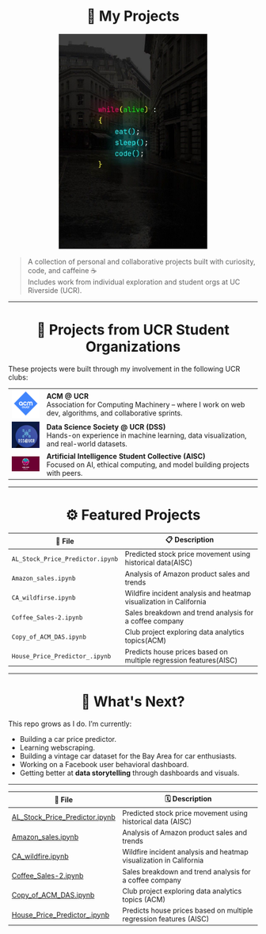 <div align="center">

<h1>📼 My Projects</h1>

</div>

<p align="center">
  <img src="https://github.com/Allanx495/Projects/blob/main/While_Alive.jpg?raw=true" alt="While alive code loop" width="300"/>
</p>

> A collection of personal and collaborative projects built with curiosity, code, and caffeine ☕  
> Includes work from individual exploration and student orgs at UC Riverside (UCR).

---
<div align="center">

<h1>🏫 Projects from UCR Student Organizations</h1>

</div>

These projects were built through my involvement in the following UCR clubs:

<table>
  <tr>
    <td><img src="./acm-ucr-logo.webp" width="100"/></td>
    <td><strong>ACM @ UCR</strong><br/>Association for Computing Machinery – where I work on web dev, algorithms, and collaborative sprints.</td>
  </tr>
  <tr>
    <td><img src="./dss.png" width="100"/></td>
    <td><strong>Data Science Society @ UCR (DSS)</strong><br/>Hands-on experience in machine learning, data visualization, and real-world datasets.</td>
  </tr>
  <tr>
    <td><img src="./aiscucr.jpg" width="100"/></td>
    <td><strong>Artificial Intelligence Student Collective (AISC)</strong><br/>Focused on AI, ethical computing, and model building projects with peers.</td>
  </tr>
</table>

---
<div align="center">

<h1>⚙️ Featured Projects</h1>

</div>

| 📁 File                         | 📋 Description                                                               |
|-------------------------------|------------------------------------------------------------------------------|
| `AL_Stock_Price_Predictor.ipynb`      | Predicted stock price movement using historical data(AISC)                 |
| `Amazon_sales.ipynb`                  | Analysis of Amazon product sales and trends                                |
| `CA_wildfirse.ipynb`                  | Wildfire incident analysis and heatmap visualization in California         |
| `Coffee_Sales-2.ipynb`                | Sales breakdown and trend analysis for a coffee company                    |
| `Copy_of_ACM_DAS.ipynb`               | Club project exploring data analytics topics(ACM)                          |
| `House_Price_Predictor_.ipynb`        | Predicts house prices based on multiple regression features(AISC)          |


---
<div align="center">

<h1>🌱 What's Next?</h1>

</div>

This repo grows as I do. I’m currently:
- Building a car price predictor.
- Learning webscraping.
- Building a vintage car dataset for the Bay Area for car enthusiasts.
- Working on a Facebook user behavioral dashboard. 
- Getting better at **data storytelling** through dashboards and visuals.

---
| 📁 File | 🗓️ Description |
|--------|----------------|
| [AL_Stock_Price_Predictor.ipynb](https://github.com/Allanx495/Projects/blob/main/AL_Stock_Price_Predictor.ipynb) | Predicted stock price movement using historical data (AISC) |
| [Amazon_sales.ipynb](https://github.com/Allanx495/Projects/blob/main/Amazon_sales.ipynb) | Analysis of Amazon product sales and trends |
| [CA_wildfire.ipynb](https://github.com/Allanx495/Projects/blob/main/CA_wildfire.ipynb) | Wildfire incident analysis and heatmap visualization in California |
| [Coffee_Sales-2.ipynb](https://github.com/Allanx495/Projects/blob/main/Coffee_Sales-2.ipynb) | Sales breakdown and trend analysis for a coffee company |
| [Copy_of_ACM_DAS.ipynb](https://github.com/Allanx495/Projects/blob/main/Copy_of_ACM_DAS.ipynb) | Club project exploring data analytics topics (ACM) |
| [House_Price_Predictor_.ipynb](https://github.com/Allanx495/Projects/blob/main/House_Price_Predictor_.ipynb) | Predicts house prices based on multiple regression features (AISC) |


